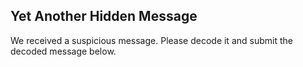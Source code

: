 Yet Another Hidden Message
------
We received a suspicious message.  Please decode it and submit the decoded message below. 
